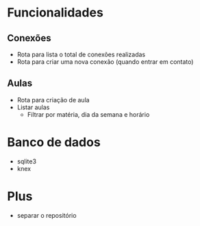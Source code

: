 # Funcionalidades

## Conexões

- Rota para lista o total de conexões realizadas
- Rota para criar uma nova conexão (quando entrar em contato)

## Aulas

- Rota para criação de aula
- Listar aulas
  - Filtrar por matéria, dia da semana e horário

# Banco de dados

- sqlite3
- knex

# Plus

- separar o repositório
